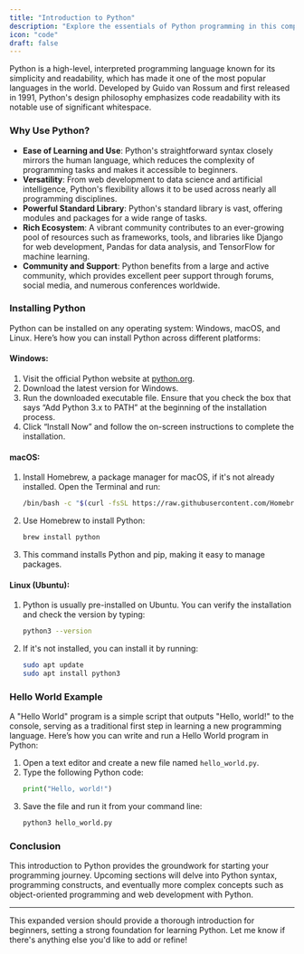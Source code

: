 ```yaml
---
title: "Introduction to Python"
description: "Explore the essentials of Python programming in this comprehensive introduction. Discover why Python is favored for its simplicity and versatility across many disciplines, learn how to install it on different operating systems, and write your first Python program. This guide is perfect for beginners looking to understand the fundamentals of Python and set a solid foundation for more advanced programming topics."
icon: "code"
draft: false
---
```


Python is a high-level, interpreted programming language known for its simplicity and readability, which has made it one of the most popular languages in the world. Developed by Guido van Rossum and first released in 1991, Python's design philosophy emphasizes code readability with its notable use of significant whitespace.

### Why Use Python?

- **Ease of Learning and Use**: Python's straightforward syntax closely mirrors the human language, which reduces the complexity of programming tasks and makes it accessible to beginners.
- **Versatility**: From web development to data science and artificial intelligence, Python's flexibility allows it to be used across nearly all programming disciplines.
- **Powerful Standard Library**: Python's standard library is vast, offering modules and packages for a wide range of tasks.
- **Rich Ecosystem**: A vibrant community contributes to an ever-growing pool of resources such as frameworks, tools, and libraries like Django for web development, Pandas for data analysis, and TensorFlow for machine learning.
- **Community and Support**: Python benefits from a large and active community, which provides excellent peer support through forums, social media, and numerous conferences worldwide.

### Installing Python

Python can be installed on any operating system: Windows, macOS, and Linux. Here’s how you can install Python across different platforms:

#### Windows:
1. Visit the official Python website at [python.org](https://www.python.org/downloads/).
2. Download the latest version for Windows.
3. Run the downloaded executable file. Ensure that you check the box that says “Add Python 3.x to PATH” at the beginning of the installation process.
4. Click “Install Now” and follow the on-screen instructions to complete the installation.

#### macOS:
1. Install Homebrew, a package manager for macOS, if it's not already installed. Open the Terminal and run:
   ```bash
   /bin/bash -c "$(curl -fsSL https://raw.githubusercontent.com/Homebrew/install/HEAD/install.sh)"
   ```
2. Use Homebrew to install Python:
   ```bash
   brew install python
   ```
3. This command installs Python and pip, making it easy to manage packages.

#### Linux (Ubuntu):
1. Python is usually pre-installed on Ubuntu. You can verify the installation and check the version by typing:
   ```bash
   python3 --version
   ```
2. If it's not installed, you can install it by running:
   ```bash
   sudo apt update
   sudo apt install python3
   ```

### Hello World Example

A "Hello World" program is a simple script that outputs "Hello, world!" to the console, serving as a traditional first step in learning a new programming language. Here’s how you can write and run a Hello World program in Python:

1. Open a text editor and create a new file named `hello_world.py`.
2. Type the following Python code:
   ```python
   print("Hello, world!")
   ```
3. Save the file and run it from your command line:
   ```bash
   python3 hello_world.py
   ```

### Conclusion

This introduction to Python provides the groundwork for starting your programming journey. Upcoming sections will delve into Python syntax, programming constructs, and eventually more complex concepts such as object-oriented programming and web development with Python.

---

This expanded version should provide a thorough introduction for beginners, setting a strong foundation for learning Python. Let me know if there's anything else you'd like to add or refine!